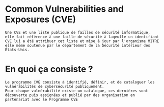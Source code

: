 # Common Vulnerabilities and Exposures (CVE)
    Une CVE et une liste publique de failles de sécurité informatique, elle fait référence à une faille de sécurité à laqeulle un identifiant CVE lui a été attribuer cet liste et mise à jour par l'organisme MITRE elle même soutenue par le département de la Sécurité intérieur des États-Unis.

# En quoi ça consiste ?
    Le programme CVE consiste à identifié, définir, et de cataloguer les vulnérabilités de cybersécurité publiquement. 
    Pour chaque vulnérabilité existe un catalogue, ces dernières sont découverte puis assignées et publié par des organisation en partenariat avec le Programme CVE